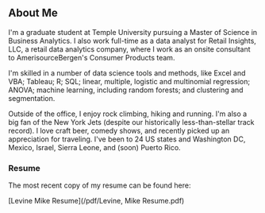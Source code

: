 ## About Me

I'm a graduate student at Temple University pursuing a Master of Science in Business Analytics. I also work full-time as a data analyst for Retail Insights, LLC, a retail data analytics company, where I work as an onsite consultant to AmerisourceBergen's Consumer Products team. 

I'm skilled in a number of data science tools and methods, like Excel and VBA; Tableau; R; SQL; linear, multiple, logistic and multinomial regression; ANOVA; machine learning, including random forests; and clustering and segmentation.

Outside of the office, I enjoy rock climbing, hiking and running. I'm also a big fan of the New York Jets (despite our historically less-than-stellar track record). I love craft beer, comedy shows, and recently picked up an appreciation for traveling. I've been to 24 US states and Washington DC, Mexico, Israel, Sierra Leone, and (soon) Puerto Rico.

### Resume

The most recent copy of my resume can be found here:

[Levine Mike Resume](/pdf/Levine, Mike Resume.pdf)


